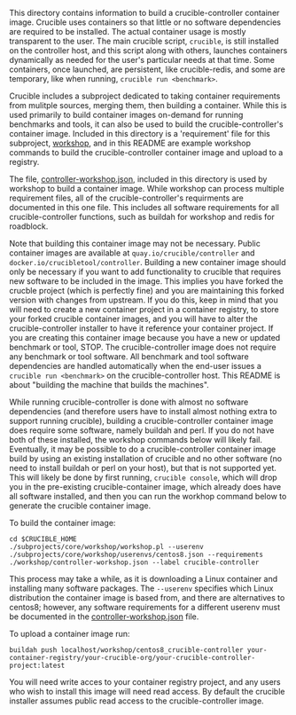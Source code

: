This directory contains information to build a crucible-controller container image.  Crucible uses containers so that little or no software dependencies are required to be installed.  The actual container usage is mostly transparent to the user.  The main crucible script, `crucible`, is still installed on the controller host, and this script along with others, launches containers dynamically as needed for the user's particular needs at that time.  Some containers, once launched, are persistent, like crucible-redis, and some are temporary, like when running, `crucible run <benchmark>`.

Crucible includes a subproject dedicated to taking container requirements from mulitple sources, merging them, then building a container.  While this is used primarily to build container images on-demand for running benchmarks and tools, it can also be used to build the crucible-controller's container image.  Included in this directory is a 'requirement' file for this subproject, [workshop](https://github.com/perftool-incubator/workshop), and in this README are example workshop commands to build the crucible-controller container image and upload to a registry.

The file, [controller-workshop.json](controller-workshop.json), included in this directory is used by workshop to build a container image.  While workshop can process multiple requirement files, all of the crucible-controller's requirments are documented in this one file.  This includes all software requirements for all crucible-controller functions, such as buildah for workshop and redis for roadblock.

Note that building this container image may not be necessary.  Public container images are available at `quay.io/crucible/controller` and `docker.io/crucibletool/controller`.  Building a new container image should only be necessary if you want to add functionality to crucible that requires new software to be included in the image.  This implies you have forked the crucble project (which is perfectly fine) and you are maintaining this forked version with changes from upstream.  If you do this, keep in mind that you will need to create a new container project in a container registry, to store your forked crucible container images, and you will have to alter the crucible-controller installer to have it reference your container project.  If you are creating this container image because you have a new or updated benchmark or tool, STOP.  The crucible-controller image does not require any benchmark or tool software.  All benchmark and tool software dependencies are handled automatically when the end-user issues a `crucible run <benchmark>` on the crucible-controller host.  This README is about "building the machine that builds the machines".

While running crucible-controller is done with almost no software dependencies (and therefore users have to install almost nothing extra to support running crucible), building a crucible-controller container image does require some software, namely buildah and perl.  If you do not have both of these installed, the workshop commands below will likely fail.  Eventually, it may be possible to do a crucible-controller container image build by using an existing installation of crucible and no other software (no need to install buildah or perl on your host), but that is not supported yet.  This will likely be done by first running, `crucible console`, which will drop you in the pre-existing crucible-container image, which already does have all software installed, and then you can run the workhop command below to generate the crucible container image. 

To build the container image:

```
cd $CRUCIBLE_HOME
./subprojects/core/workshop/workshop.pl --userenv ./subprojects/core/workshop/userenvs/centos8.json --requirements ./workshop/controller-workshop.json --label crucible-controller
```

This process may take a while, as it is downloading a Linux container and installing many software packages.  The `--userenv` specifies which Linux distribution the container image is based from, and there are alternatives to centos8; however, any software requirements for a different userenv must be documented in the [controller-workshop.json](controller-workshop.json) file.

To upload a container image run:

```
buildah push localhost/workshop/centos8_crucible-controller your-container-registry/your-crucible-org/your-crucible-controller-project:latest
```

You will need write acces to your container registry project, and any users who wish to install this image will need read access.  By default the crucible installer assumes public read access to the crucible-controller image.
